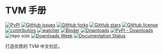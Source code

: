 # TVM 手册

[![PyPI][pypi-badge]][pypi-link]
[![GitHub issues][issue-badge]][issue-link]
[![GitHub forks][fork-badge]][fork-link]
[![GitHub stars][star-badge]][star-link]
[![GitHub license][license-badge]][license-link]
[![contributors][contributor-badge]][contributor-link]
[![watcher][watcher-badge]][watcher-link]
[![Binder][binder-badge]][binder-link]
[![Downloads][download-badge]][download-link]
[![PyPI - Downloads][install-badge]][install-link]
![repo size](https://img.shields.io/github/repo-size/xinetzone/tvm-book.svg)
[![Downloads Week](https://pepy.tech/badge/tvm-book/week)](https://pepy.tech/project/tvm-book)
[![Documentation Status][rtd-badge]][rtd-link]

[pypi-badge]: https://img.shields.io/pypi/v/tvm-book.svg
[pypi-link]: https://pypi.org/project/tvm-book/
[issue-badge]: https://img.shields.io/github/issues/xinetzone/tvm-book
[issue-link]: https://github.com/xinetzone/tvm-book/issues
[fork-badge]: https://img.shields.io/github/forks/xinetzone/tvm-book
[fork-link]: https://github.com/xinetzone/tvm-book/network
[star-badge]: https://img.shields.io/github/stars/xinetzone/tvm-book
[star-link]: https://github.com/xinetzone/tvm-book/stargazers
[license-badge]: https://img.shields.io/github/license/xinetzone/tvm-book
[license-link]: https://github.com/xinetzone/tvm-book/LICENSE
[contributor-badge]: https://img.shields.io/github/contributors/xinetzone/tvm-book
[contributor-link]: https://github.com/xinetzone/tvm-book/contributors
[watcher-badge]: https://img.shields.io/github/watchers/xinetzone/tvm-book
[watcher-link]: https://github.com/xinetzone/tvm-book/watchers
[binder-badge]: https://mybinder.org/badge_logo.svg
[binder-link]: https://mybinder.org/v2/gh/xinetzone/tvm-book/main
[install-badge]: https://img.shields.io/pypi/dw/tvm-book?label=pypi%20installs
[install-link]: https://pypistats.org/packages/tvm-book
[download-badge]: https://pepy.tech/badge/tvm-book
[download-link]: https://pepy.tech/project/tvm-book
[rtd-badge]: https://readthedocs.org/projects/tvm-book/badge/?version=latest
[rtd-link]: https://tvm-book.readthedocs.io/zh/latest/?badge=latest

打造优质的 TVM 中文社区。
